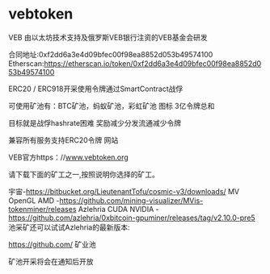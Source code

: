 # vebtoken
VEB
由以太坊技术支持及俄罗斯VEB银行注资的VEB基金会研发

合同地址:0xf2dd6a3e4d09bfec00f98ea8852d053b49574100
Etherscan:https://etherscan.io/token/0xf2dd6a3e4d09bfec00f98ea8852d053b49574100

ERC20 / ERC918开采使用令牌通过SmartContract战俘

可使用矿池有：BTC矿池，蚂蚁矿池，彩虹矿池
图标
3亿令牌总和

目标就是战俘hashrate困难
奖励减少分发流通减少令牌

兼容所有服务支持ERC20令牌
网站

VEB官方https：//www.vebtoken.org

请下载下面的矿工之一,按照说明你选择的矿工。

宇宙-https://bitbucket.org/LieutenantTofu/cosmic-v3/downloads/
MV OpenGL AMD -https://github.com/mining-visualizer/MVis-tokenminer/releases
Azlehria CUDA NVIDIA -https://github.com/azlehria/0xbitcoin-gpuminer/releases/tag/v2.10.0-pre5
池采矿还可以试试Azlehria的最新版本:

https://github.com/
矿业池

矿池开采将会在通知后开放
